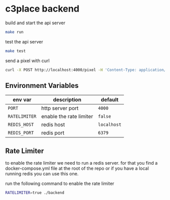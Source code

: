 # c3place backend

build and start the api server

```sh
make run
```

test the api server

```sh
make test
```

send a pixel with curl

```sh
curl -X POST http://localhost:4000/pixel -H 'Content-Type: application/json' -d '{"r": 0, "g": 255, "b": 0, "x": 100, "y": 100}'
```

## Environment Variables

| env var       | description               | default     |
|---------------|---------------------------|-------------|
| `PORT`        | http server port          | `4000`      |
| `RATELIMITER` | enable the rate limiter   | `false`     |
| `REDIS_HOST`  | redis host                | `localhost` |
| `REDIS_PORT`  | redis port                | `6379`      |

## Rate Limiter

to enable the rate limiter we need to run a redis server. for that you find a docker-compose.yml file at the root of the repo or if you have a local running redis you can use this one.

run the following command to enable the rate limiter

```sh
RATELIMITER=true ./backend
```
